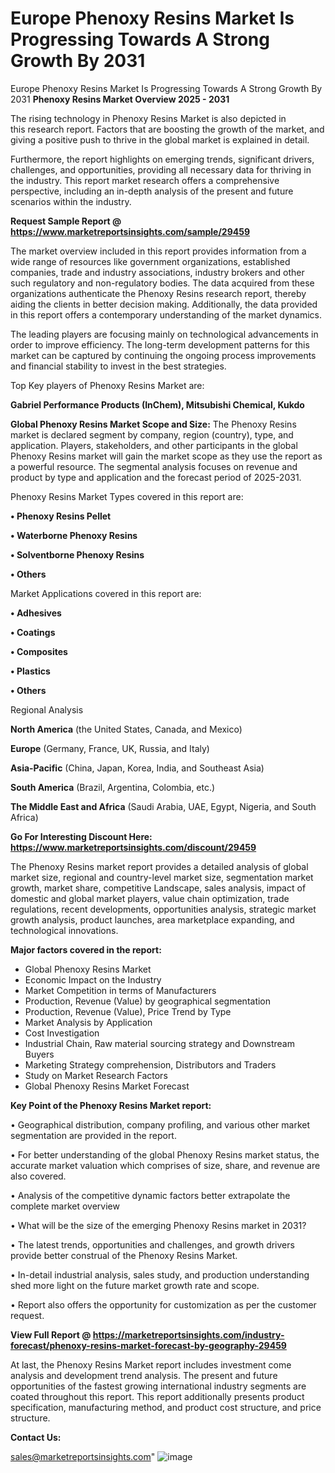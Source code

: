 # Europe Phenoxy Resins Market Is Progressing Towards A Strong Growth By 2031
Europe Phenoxy Resins Market Is Progressing Towards A Strong Growth By 2031
<Strong> Phenoxy Resins Market Overview 2025 - 2031</strong>

The rising technology in Phenoxy Resins Market is also depicted in this research report. Factors that are boosting the growth of the market, and giving a positive push to thrive in the global market is explained in detail.

Furthermore, the report highlights on emerging trends, significant drivers, challenges, and opportunities, providing all necessary data for thriving in the industry. This report market research offers a comprehensive perspective, including an in-depth analysis of the present and future scenarios within the industry.

<strong>Request Sample Report @ <a href=https://www.marketreportsinsights.com/sample/29459>https://www.marketreportsinsights.com/sample/29459</a></strong>

The market overview included in this report provides information from a wide range of resources like government organizations, established companies, trade and industry associations, industry brokers and other such regulatory and non-regulatory bodies. The data acquired from these organizations authenticate the Phenoxy Resins research report, thereby aiding the clients in better decision making. Additionally, the data provided in this report offers a contemporary understanding of the market dynamics.

The leading players are focusing mainly on technological advancements in order to improve efficiency. The long-term development patterns for this market can be captured by continuing the ongoing process improvements and financial stability to invest in the best strategies.

Top Key players of Phenoxy Resins Market are:

<strong>Gabriel Performance Products (InChem), Mitsubishi Chemical, Kukdo</strong>

<strong><b>Global Phenoxy Resins Market Scope and Size:</b></strong>
The Phenoxy Resins market is declared segment by company, region (country), type, and application. Players, stakeholders, and other participants in the global Phenoxy Resins market will gain the market scope as they use the report as a powerful resource. The segmental analysis focuses on revenue and product by type and application and the forecast period of 2025-2031.

Phenoxy Resins Market Types covered in this report are:

<strong>• Phenoxy Resins Pellet

• Waterborne Phenoxy Resins

• Solventborne Phenoxy Resins

• Others</strong>

Market Applications covered in this report are:

<strong>• Adhesives

• Coatings

• Composites

• Plastics

• Others</strong> 

Regional Analysis

<strong>North America</strong> (the United States, Canada, and Mexico)

<strong>Europe</strong> (Germany, France, UK, Russia, and Italy)

<strong>Asia-Pacific</strong> (China, Japan, Korea, India, and Southeast Asia)

<strong>South America</strong> (Brazil, Argentina, Colombia, etc.)

<strong>The Middle East and Africa</strong> (Saudi Arabia, UAE, Egypt, Nigeria, and South Africa)

<strong>Go For Interesting Discount Here: <a href=https://www.marketreportsinsights.com/discount/29459>https://www.marketreportsinsights.com/discount/29459</a></strong>

The Phenoxy Resins market report provides a detailed analysis of global market size, regional and country-level market size, segmentation market growth, market share, competitive Landscape, sales analysis, impact of domestic and global market players, value chain optimization, trade regulations, recent developments, opportunities analysis, strategic market growth analysis, product launches, area marketplace expanding, and technological innovations.

<strong><b>Major factors covered in the report:</b></strong>
<ul>
  <li>Global Phenoxy Resins Market </li>
  <li>Economic Impact on the Industry</li>
  <li>Market Competition in terms of Manufacturers</li>
  <li>Production, Revenue (Value) by geographical segmentation</li>
  <li>Production, Revenue (Value), Price Trend by Type</li>
  <li>Market Analysis by Application</li>
  <li>Cost Investigation</li>
  <li>Industrial Chain, Raw material sourcing strategy and Downstream Buyers</li>
  <li>Marketing Strategy comprehension, Distributors and Traders</li>
  <li>Study on Market Research Factors</li>
  <li>Global Phenoxy Resins Market Forecast</li>
</ul>

<strong><b>Key Point of the Phenoxy Resins Market report:</b></strong>

• Geographical distribution, company profiling, and various other market segmentation are provided in the report.

• For better understanding of the global Phenoxy Resins market status, the accurate market valuation which comprises of size, share, and revenue are also covered.

• Analysis of the competitive dynamic factors better extrapolate the complete market overview

• What will be the size of the emerging Phenoxy Resins market in 2031?

• The latest trends, opportunities and challenges, and growth drivers provide better construal of the Phenoxy Resins Market.

• In-detail industrial analysis, sales study, and production understanding shed more light on the future market growth rate and scope.

• Report also offers the opportunity for customization as per the customer request.

<strong><b>View Full Report @ <a href=https://marketreportsinsights.com/industry-forecast/phenoxy-resins-market-forecast-by-geography-29459>https://marketreportsinsights.com/industry-forecast/phenoxy-resins-market-forecast-by-geography-29459</a></b></strong>


At last, the Phenoxy Resins Market report includes investment come analysis and development trend analysis. The present and future opportunities of the fastest growing international industry segments are coated throughout this report. This report additionally presents product specification, manufacturing method, and product cost structure, and price structure.

<strong>Contact Us:</strong>

sales@marketreportsinsights.com"
![image](https://github.com/user-attachments/assets/ab8459e8-31ed-441d-8dec-8f276ac0dd00)
